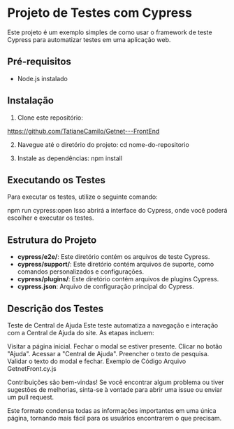 # Projeto de Testes com Cypress

Este projeto é um exemplo simples de como usar o framework de teste Cypress para automatizar testes em uma aplicação web.

## Pré-requisitos

- Node.js instalado

## Instalação

1. Clone este repositório:

https://github.com/TatianeCamilo/Getnet---FrontEnd

2. Navegue até o diretório do projeto:
cd nome-do-repositorio

3. Instale as dependências:
npm install

## Executando os Testes

Para executar os testes, utilize o seguinte comando:

npm run cypress:open
Isso abrirá a interface do Cypress, onde você poderá escolher e executar os testes.

## Estrutura do Projeto

- **cypress/e2e/**: Este diretório contém os arquivos de teste Cypress.
- **cypress/support/**: Este diretório contém arquivos de suporte, como comandos personalizados e configurações.
- **cypress/plugins/**: Este diretório contém arquivos de plugins Cypress.
- **cypress.json**: Arquivo de configuração principal do Cypress.

## Descrição dos Testes
Teste de Central de Ajuda
Este teste automatiza a navegação e interação com a Central de Ajuda do site. As etapas incluem:

Visitar a página inicial.
Fechar o modal se estiver presente.
Clicar no botão "Ajuda".
Acessar a "Central de Ajuda".
Preencher o texto de pesquisa.
Validar o texto do modal e fechar.
Exemplo de Código
Arquivo GetnetFront.cy.js
   
Contribuições são bem-vindas! Se você encontrar algum problema ou tiver sugestões de melhorias, sinta-se à vontade para abrir uma issue ou enviar um pull request.

Este formato condensa todas as informações importantes em uma única página, tornando mais fácil para os usuários encontrarem o que precisam.  
